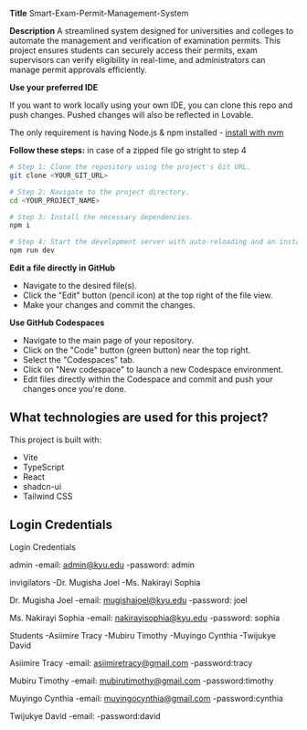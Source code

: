 **Title**
Smart-Exam-Permit-Management-System

**Description**
A streamlined system designed for universities and colleges to automate the management and verification of examination permits. This project ensures students can securely access their permits, exam supervisors can verify eligibility in real-time, and administrators can manage permit approvals efficiently.

**Use your preferred IDE**

If you want to work locally using your own IDE, you can clone this repo and push changes. Pushed changes will also be reflected in Lovable.

The only requirement is having Node.js & npm installed - [install with nvm](https://github.com/nvm-sh/nvm#installing-and-updating)

**Follow these steps:**
in case of a zipped file go stright to step 4

```sh
# Step 1: Clone the repository using the project's Git URL.
git clone <YOUR_GIT_URL>

# Step 2: Navigate to the project directory.
cd <YOUR_PROJECT_NAME>

# Step 3: Install the necessary dependencies.
npm i

# Step 4: Start the development server with auto-reloading and an instant preview.
npm run dev
```

**Edit a file directly in GitHub**

- Navigate to the desired file(s).
- Click the "Edit" button (pencil icon) at the top right of the file view.
- Make your changes and commit the changes.

**Use GitHub Codespaces**

- Navigate to the main page of your repository.
- Click on the "Code" button (green button) near the top right.
- Select the "Codespaces" tab.
- Click on "New codespace" to launch a new Codespace environment.
- Edit files directly within the Codespace and commit and push your changes once you're done.

## What technologies are used for this project?

This project is built with:

- Vite
- TypeScript
- React
- shadcn-ui
- Tailwind CSS

## Login Credentials

Login Credentials

admin
-email: admin@kyu.edu
-password: admin

invigilators
-Dr. Mugisha Joel
-Ms. Nakirayi Sophia

Dr. Mugisha Joel
-email: mugishajoel@kyu.edu
-password: joel

Ms. Nakirayi Sophia
-email: nakirayisophia@kyu.edu
-password: sophia

Students
-Asiimire Tracy
-Mubiru Timothy
-Muyingo Cynthia
-Twijukye David

Asiimire Tracy
-email: asiimiretracy@gmail.com
-password:tracy

Mubiru Timothy
-email: mubirutimothy@gmail.com
-password:timothy

Muyingo Cynthia
-email: muyingocynthia@gmail.com
-password:cynthia

Twijukye David
-email:
-password:david
